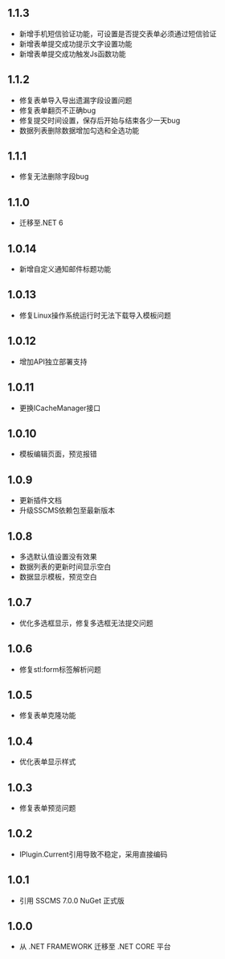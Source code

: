## 1.1.3
* 新增手机短信验证功能，可设置是否提交表单必须通过短信验证
* 新增表单提交成功提示文字设置功能
* 新增表单提交成功触发Js函数功能

## 1.1.2
* 修复表单导入导出遗漏字段设置问题
* 修复表单翻页不正确bug
* 修复提交时间设置，保存后开始与结束各少一天bug
* 数据列表删除数据增加勾选和全选功能

## 1.1.1
* 修复无法删除字段bug

## 1.1.0
* 迁移至.NET 6

## 1.0.14
* 新增自定义通知邮件标题功能

## 1.0.13
* 修复Linux操作系统运行时无法下载导入模板问题

## 1.0.12
* 增加API独立部署支持

## 1.0.11
* 更换ICacheManager接口

## 1.0.10
* 模板编辑页面，预览报错

## 1.0.9
* 更新插件文档
* 升级SSCMS依赖包至最新版本

## 1.0.8
* 多选默认值设置没有效果
* 数据列表的更新时间显示空白
* 数据显示模板，预览空白

## 1.0.7
* 优化多选框显示，修复多选框无法提交问题

## 1.0.6
* 修复stl:form标签解析问题

## 1.0.5
* 修复表单克隆功能

## 1.0.4
* 优化表单显示样式

## 1.0.3
* 修复表单预览问题

## 1.0.2
* IPlugin.Current引用导致不稳定，采用直接编码

## 1.0.1
* 引用 SSCMS 7.0.0 NuGet 正式版

## 1.0.0
* 从 .NET FRAMEWORK 迁移至 .NET CORE 平台